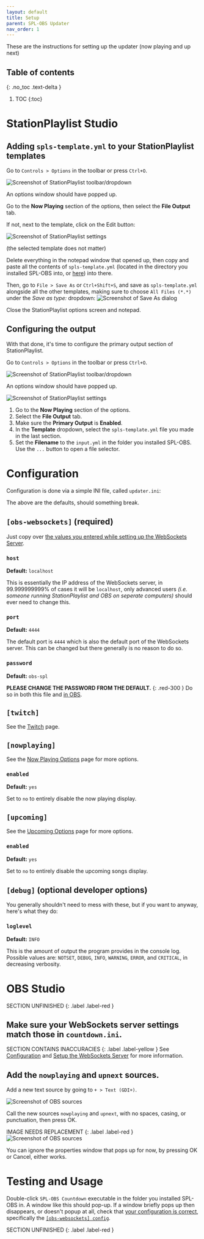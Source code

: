 ```yaml
---
layout: default
title: Setup
parent: SPL-OBS Updater
nav_order: 1
---
```



These are the instructions for setting up the updater (now playing and up next)

## Table of contents
{: .no_toc .text-delta }
1. TOC
{:toc}

# StationPlaylist Studio
## Adding `spls-template.yml` to your StationPlaylist templates
Go to `Controls > Options` in the toolbar or press `Ctrl+O`.

![Screenshot of StationPlaylist toolbar/dropdown](../assets/spl-toolbar.png)

An options window should have popped up.

Go to the **Now Playing** section of the options, then select the **File Output** tab.

If not, next to the template, click on the Edit button:

![Screenshot of StationPlaylist settings](../assets/nowplaying-template-view.png)

(the selected template does not matter)

Delete everything in the notepad window that opened up, then copy and paste all the contents of `spls-template.yml` (located in the directory you installed SPL-OBS into, or [here](https://github.com/oofdere/SPL-OBS/blob/master/spls-template.yml)) into there.

Then, go to `File > Save As` or `Ctrl+Shift+S`, and save as `spls-template.yml` alongside all the other templates, making sure to choose `All Files (*.*)` under the *Save as type:* dropdown:
![Screenshot of Save As dialog](../assets/saveas.png)

Close the StationPlaylist options screen and notepad.

## Configuring the output
With that done, it's time to configure the primary output section of StationPlaylist.

Go to `Controls > Options` in the toolbar or press `Ctrl+O`.

![Screenshot of StationPlaylist toolbar/dropdown](../assets/spl-toolbar.png)

An options window should have popped up.

![Screenshot of StationPlaylist settings](../assets/spl-options-plain.png)

1. Go to the **Now Playing** section of the options.
2. Select the **File Output** tab.
3. Make sure the **Primary Output** is **Enabled**.
5. In the **Template** dropdown, select the `spls-template.yml` file you made in the last section.
6. Set the **Filename** to the `input.yml` in the folder you installed SPL-OBS. Use the `...` button to open a file selector.

# Configuration
Configuration is done via a simple INI file, called `updater.ini`:

<script src="https://gist-it.appspot.com/github/oofdere/SPL-OBS/blob/master/updater.ini"></script>
The above are the defaults, should something break.

## `[obs-websockets]` (required)
Just copy over [the values you entered while setting up the WebSockets Server](../install#setup-the-websockets-server).

### `host`
**Default:** `localhost`

This is essentially the IP address of the WebSockets server, in 99.999999999% of cases it will be `localhost`, only advanced users *(i.e. someone running StationPlaylist and OBS on seperate computers)* should ever need to change this.

### `port`
**Default:** `4444`

The default port is `4444` which is also the default port of the WebSockets server. This can be changed but there generally is no reason to do so.

### `password`
**Default:** `obs-spl`

**PLEASE CHANGE THE PASSWORD FROM THE DEFAULT.**
{: .red-300 }
Do so in both this file and [in OBS](../install#setup-the-websockets-server).

## `[twitch]`
See the [Twitch](twitch) page.

## `[nowplaying]`
See the [Now Playing Options](now-playing) page for more options.
### `enabled`
**Default:** `yes`

Set to `no` to entirely disable the now playing display.

## `[upcoming]`
See the [Upcoming Options](upcoming) page for more options.
### `enabled`
**Default:** `yes`

Set to `no` to entirely disable the upcoming songs display.

## `[debug]` (optional developer options)
You generally shouldn't need to mess with these, but if you want to anyway, here's what they do:

### `loglevel`
**Default:** `INFO`

This is the amount of output the program provides in the console log. Possible values are: `NOTSET`, `DEBUG`, `INFO`, `WARNING`, `ERROR`, and `CRITICAL`, in decreasing verbosity.

# OBS Studio
SECTION UNFINISHED
{: .label .label-red }
## Make sure your WebSockets server settings match those in `countdown.ini`.
SECTION CONTAINS INACCURACIES
{: .label .label-yellow }
See [Configuration](#configuration) and [Setup the WebSockets Server](../install#setup-the-websockets-server) for more information.

## Add the `nowplaying` and `upnext` sources.
Add a new text source by going to `+ > Text (GDI+)`.

![Screenshot of OBS sources](../assets/obs-sources-add.png)

Call the new sources `nowplaying` and `upnext`, with no spaces, casing, or punctuation, then press OK.

IMAGE NEEDS REPLACEMENT
{: .label .label-red }
![Screenshot of OBS sources](../assets/obs-source-name.png)

You can ignore the properties window that pops up for now, by pressing OK or Cancel, either works.

# Testing and Usage
Double-click `SPL-OBS Countdown` executable in the folder you installed SPL-OBS in. A window like this should pop-up. If a window briefly pops up then disappears, or doesn't popup at all, check that [your configuration is correct](#configuration), specifically the [`[obs-websockets] config`](#obs-websockets-required).

SECTION UNFINISHED
{: .label .label-red }